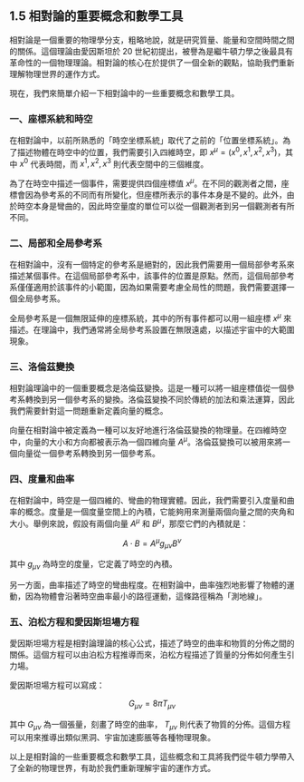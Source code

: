 ## 1.5 相對論的重要概念和數學工具

相對論是一個重要的物理學分支，粗略地說，就是研究質量、能量和空間時間之間的關係。這個理論由愛因斯坦於 20 世紀初提出，被譽為是繼牛頓力學之後最具有革命性的一個物理理論。相對論的核心在於提供了一個全新的觀點，協助我們重新理解物理世界的運作方式。

現在，我們來簡單介紹一下相對論中的一些重要概念和數學工具。

### 一、座標系統和時空

在相對論中，以前所熟悉的「時空坐標系統」取代了之前的「位置坐標系統」。為了描述物體在時空中的位置，我們需要引入四維時空，即 $x^\mu = (x^0, x^1, x^2, x^3)$，其中 $x^0$ 代表時間，而 $x^1, x^2, x^3$ 則代表空間中的三個維度。

為了在時空中描述一個事件，需要提供四個座標值 $x^\mu$。在不同的觀測者之間，座標會因為參考系的不同而有所變化，但座標所表示的事件本身是不變的。此外，由於時空本身是彎曲的，因此時空量度的單位可以從一個觀測者到另一個觀測者有所不同。

### 二、局部和全局參考系

在相對論中，沒有一個特定的參考系是絕對的，因此我們需要用一個局部參考系來描述某個事件。在這個局部參考系中，該事件的位置是原點。然而，這個局部參考系僅僅適用於該事件的小範圍，因為如果需要考慮全局性的問題，我們需要選擇一個全局參考系。

全局參考系是一個無限延伸的座標系統，其中的所有事件都可以用一組座標 $x^\mu$ 來描述。在理論中，我們通常將全局參考系設置在無限遠處，以描述宇宙中的大範圍現象。

### 三、洛倫茲變換

相對論理論中的一個重要概念是洛倫茲變換。這是一種可以將一組座標值從一個參考系轉換到另一個參考系的變換。洛倫茲變換不同於傳統的加法和乘法運算，因此我們需要針對這一問題重新定義向量的概念。

向量在相對論中被定義為一種可以友好地進行洛倫茲變換的物理量。在四維時空中，向量的大小和方向都被表示為一個四維向量 $A^\mu$。洛倫茲變換可以被用來將一個向量從一個參考系轉換到另一個參考系。

### 四、度量和曲率

在相對論中，時空是一個四維的、彎曲的物理實體。因此，我們需要引入度量和曲率的概念。度量是一個度量空間上的內積，它能夠用來測量兩個向量之間的夾角和大小。舉例來說，假設有兩個向量 $A^\mu$ 和 $B^\mu$，那麼它們的內積就是：

$$A\cdot B = A^\mu g_{\mu\nu} B^\nu$$

其中 $g_{\mu\nu}$ 為時空的度量，它定義了時空的內積。

另一方面，曲率描述了時空的彎曲程度。在相對論中，曲率強烈地影響了物體的運動，因為物體會沿著時空曲率最小的路徑運動，這條路徑稱為「測地線」。

### 五、泊松方程和愛因斯坦場方程

愛因斯坦場方程是相對論理論的核心公式，描述了時空的曲率和物質的分佈之間的關係。這個方程可以由泊松方程推導而來，泊松方程描述了質量的分佈如何產生引力場。

愛因斯坦場方程可以寫成：

$$G_{\mu\nu} = 8\pi T_{\mu\nu}$$

其中 $G_{\mu\nu}$ 為一個張量，刻畫了時空的曲率， $T_{\mu\nu}$ 則代表了物質的分佈。這個方程可以用來推導出類似黑洞、宇宙加速膨脹等各種物理現象。

以上是相對論的一些重要概念和數學工具，這些概念和工具將我們從牛頓力學帶入了全新的物理世界，有助於我們重新理解宇宙的運作方式。